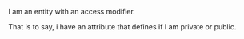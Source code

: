 I am an entity with an access modifier.

That is to say, i have an attribute that defines if I am private or public.